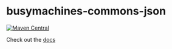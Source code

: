 # busymachines-commons-json

[![Maven Central](https://img.shields.io/maven-central/v/com.busymachines/busymachines-commons-json_2.12.svg)](https://maven-badges.herokuapp.com/maven-central/com.busymachines/busymachines-commons-json_2.12)

Check out the [docs](http://busymachines.github.io/busymachines-commons/docs/json.html)